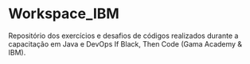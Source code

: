 <h1>Workspace_IBM</h1>
Repositório dos exercícios e desafios de códigos realizados durante a capacitação em Java e DevOps If Black, Then Code (Gama Academy & IBM).
